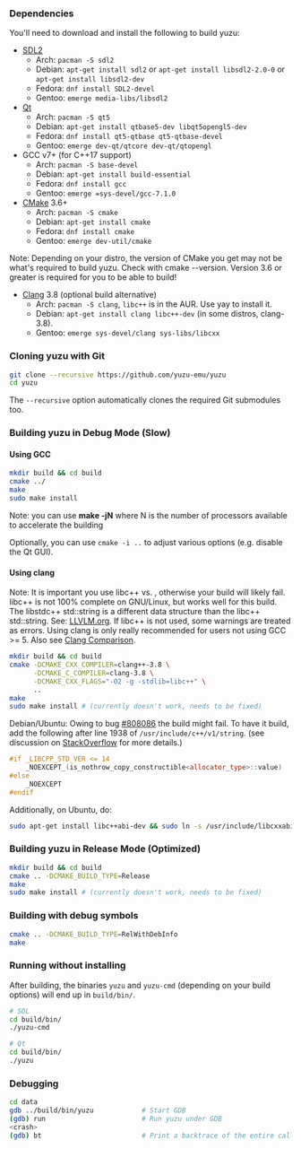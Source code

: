 ### Dependencies

You'll need to download and install the following to build yuzu:

- [SDL2](https://www.libsdl.org/download-2.0.php)
  - Arch: `pacman -S sdl2`
  - Debian: `apt-get install sdl2` or `apt-get install libsdl2-2.0-0` or `apt-get install libsdl2-dev`
  - Fedora: `dnf install SDL2-devel`
  - Gentoo: `emerge media-libs/libsdl2`
- [Qt](http://qt-project.org/downloads)
  - Arch: `pacman -S qt5`
  - Debian: `apt-get install qtbase5-dev libqt5opengl5-dev`
  - Fedora: `dnf install qt5-qtbase qt5-qtbase-devel`
  - Gentoo: `emerge dev-qt/qtcore dev-qt/qtopengl`
- GCC v7+ (for C++17 support)
  - Arch: `pacman -S base-devel`
  - Debian: `apt-get install build-essential`
  - Fedora: `dnf install gcc`
  - Gentoo: `emerge =sys-devel/gcc-7.1.0`
- [CMake](http://www.cmake.org/) 3.6+
  - Arch: `pacman -S cmake`
  - Debian: `apt-get install cmake`
  - Fedora: `dnf install cmake`
  - Gentoo: `emerge dev-util/cmake`

Note: Depending on your distro, the version of CMake you get may not be what's required to build yuzu. Check with cmake --version. Version 3.6 or greater is required for you to be able to build!

- [Clang](https://github.com/llvm-mirror/clang) 3.8 (optional build alternative)
  - Arch: `pacman -S clang`, `libc++` is in the AUR. Use yay to install it.
  - Debian: `apt-get install clang libc++-dev` (in some distros, clang-3.8).
  - Gentoo: `emerge sys-devel/clang sys-libs/libcxx`

### Cloning yuzu with Git

```bash
git clone --recursive https://github.com/yuzu-emu/yuzu
cd yuzu
```

The `--recursive` option automatically clones the required Git submodules too.

### Building yuzu in Debug Mode (Slow)

#### Using GCC

```bash
mkdir build && cd build
cmake ../
make
sudo make install
```
Note: you can use **make -jN** where N is the number of processors available to accelerate the building

Optionally, you can use `cmake -i ..` to adjust various options (e.g. disable the Qt GUI).

#### Using clang

Note: It is important you use libc++ vs. , otherwise your build will likely fail. libc++ is not 100% complete on GNU/Linux, but works well for this build. The libstdc++ std::string is a different data structure than the libc++ std::string. See: [LLVLM.org](https://llvm.org/svn/llvm-project/www-releases/trunk/3.8.0/projects/libcxx/docs/UsingLibcxx.html). If libc++ is not used, some warnings are treated as errors. Using clang is only really recommended for users not using GCC >= 5. Also see [Clang Comparison](http://clang.llvm.org/comparison.html).

```bash
mkdir build && cd build
cmake -DCMAKE_CXX_COMPILER=clang++-3.8 \
      -DCMAKE_C_COMPILER=clang-3.8 \
      -DCMAKE_CXX_FLAGS="-O2 -g -stdlib=libc++" \
      ..
make
sudo make install # (currently doesn't work, needs to be fixed)
```

Debian/Ubuntu: Owing to bug [#808086](https://bugs.debian.org/cgi-bin/bugreport.cgi?bug=808086) the build might
fail. To have it build, add the following after line 1938 of `/usr/include/c++/v1/string`. (see discussion on
[StackOverflow](http://stackoverflow.com/questions/37096062/get-a-basic-c-program-to-compile-using-clang-on-ubuntu-16)
for more details.)

```cpp
#if _LIBCPP_STD_VER <= 14
    _NOEXCEPT_(is_nothrow_copy_constructible<allocator_type>::value)
#else
    _NOEXCEPT
#endif
```

Additionally, on Ubuntu, do:

```bash
sudo apt-get install libc++abi-dev && sudo ln -s /usr/include/libcxxabi/__cxxabi_config.h /usr/include/c++/v1/__cxxabi_config.h
```

### Building yuzu in Release Mode (Optimized)

```bash
mkdir build && cd build
cmake .. -DCMAKE_BUILD_TYPE=Release
make
sudo make install # (currently doesn't work, needs to be fixed)
```

### Building with debug symbols

```bash
cmake .. -DCMAKE_BUILD_TYPE=RelWithDebInfo
make
```

### Running without installing

After building, the binaries `yuzu` and `yuzu-cmd` (depending on your build options) will end up in `build/bin/`.

```bash
# SDL
cd build/bin/
./yuzu-cmd

# Qt
cd build/bin/
./yuzu
```

### Debugging

```bash
cd data
gdb ../build/bin/yuzu            # Start GDB
(gdb) run                        # Run yuzu under GDB 
<crash>
(gdb) bt                         # Print a backtrace of the entire callstack to see which codepath the crash occurred on
```